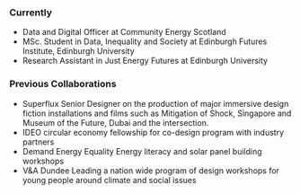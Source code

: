 
### Currently
-	Data and Digital Officer at Community Energy Scotland
-	MSc. Student in Data, Inequality and Society at Edinburgh Futures Institute, Edinburgh University
-	Research Assistant in Just Energy Futures at Edinburgh University

### Previous Collaborations
-	Superflux Senior Designer on the production of major immersive design fiction installations and films such as Mitigation of Shock, Singapore and Museum of the Future, Dubai and the intersection.
-	IDEO circular economy fellowship for co-design program with industry partners
-	Demand Energy Equality Energy literacy and solar panel building workshops
-	V&A Dundee Leading a nation wide program of design workshops for young people around climate and social issues